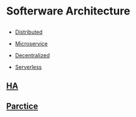 # Softerware Architecture

## 
* [Distributed](arch-distributed/README.md)
* [Microservice](microservice/README.md)

* [Decentralized](decentralized/README.md)
* [Serverless](serverless/README.md)

## [HA](HA/README.md)
## [Parctice](parctice/README.md)